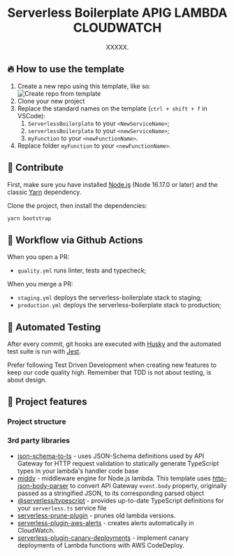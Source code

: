 <h1 align="center">
  Serverless Boilerplate APIG LAMBDA CLOUDWATCH
</h1>
<p align="center">XXXXX.</p>

## 🔥 How to use the template

1. Create a new repo using this template, like so:
   ![Create repo from template](.github/assets/create_repo_template.png)
2. Clone your new project
3. Replace the standard names on the template (`ctrl + shift + f` in VSCode):
   1. `ServerlessBoilerplate` to your `<NewServiceName>`;
   2. `serverlessBoilerplate` to your `<newServiceName>`;
   3. `myFunction` to your `<newFunctionName>`.
4. Replace folder `myFunction` to your `<newFunctionName>`.

## 🙏 Contribute

First, make sure you have installed [Node.js](https://nodejs.org/en/download/) (Node 16.17.0 or later) and the classic [Yarn](https://classic.yarnpkg.com/lang/en/) dependency.

Clone the project, then install the dependencies:

```bash
yarn bootstrap
```

## 🚀 Workflow via Github Actions

When you open a PR:

- `quality.yml` runs linter, tests and typecheck;

When you merge a PR:

- `staging.yml` deploys the serverless-boilerplate stack to staging;
- `production.yml` deploys the serverless-boilerplate stack to production;

## 🧪 Automated Testing

After every commit, git hooks are executed with [Husky](https://typicode.github.io/husky/) and the automated test suite is run with [Jest](https://jestjs.io/docs/getting-started).

Prefer following Test Driven Development when creating new features to keep our code quality high. Remember that TDD is not about testing, is about design.

## 🎯 Project features

### Project structure

### 3rd party libraries

- [json-schema-to-ts](https://github.com/ThomasAribart/json-schema-to-ts) - uses JSON-Schema definitions used by API Gateway for HTTP request validation to statically generate TypeScript types in your lambda's handler code base
- [middy](https://github.com/middyjs/middy) - middleware engine for Node.js lambda. This template uses [http-json-body-parser](https://github.com/middyjs/middy/tree/master/packages/http-json-body-parser) to convert API Gateway `event.body` property, originally passed as a stringified JSON, to its corresponding parsed object
- [@serverless/typescript](https://github.com/serverless/typescript) - provides up-to-date TypeScript definitions for your `serverless.ts` service file
- [serverless-prune-plugin](https://github.com/claygregory/serverless-prune-plugin) - prunes old lambda versions.
- [serverless-plugin-aws-alerts](https://github.com/ACloudGuru/serverless-plugin-aws-alerts) - creates alerts automatically in CloudWatch.
- [serverless-plugin-canary-deployments](https://github.com/davidgf/serverless-plugin-canary-deployments) - implement canary deployments of Lambda functions with AWS CodeDeploy.

